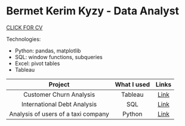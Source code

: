 # Bermet Kerim Kyzy - Data Analyst 

[CLICK FOR CV](https://drive.google.com/file/d/1NtxtmJosk6_EoFkoHaABRba8jdnyOnpS/view?usp=sharing)

Technologies: 
- Python: pandas, matplotlib
- SQL: window functions, subqueries
- Excel: pivot tables
- Tableau 

| Project                      | What I used      | Links         | 
| :-----:                      | :---:            | :---:         |
| Customer Churn Analysis      | Tableau          | [Link](https://public.tableau.com/views/CustomerChurnAnalysis_16599531265640/CustomerChurnAnalysis_1?:language=en-US&:display_count=n&:origin=viz_share_link)|
| International Debt Analysis  | SQL              | [Link](https://github.com/bermetkerim/bermetkerim/blob/main/International_debt_analysis.ipynb)     |
| Analysis of users of a taxi company             | Python           | [Link](https://github.com/bermetkerim/bermetkerim/blob/main/Taxi_user_data_analysis_Pt3.py)      | 



